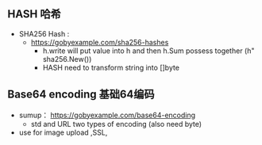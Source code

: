 ## HASH  哈希
- SHA256 Hash : 
	- https://gobyexample.com/sha256-hashes  
		- h.write will put value into h and then h.Sum possess together (h" sha256.New())
		- HASH need to transform string into \[]byte

## Base64 encoding   基础64编码
- sumup： https://gobyexample.com/base64-encoding
	- std and URL two types of encoding   (also need byte)
- use for image upload ,SSL,
